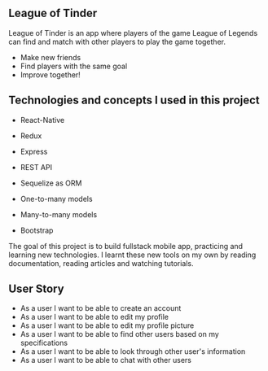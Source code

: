 ## League of Tinder

League of Tinder is an app where players of the game League of Legends can find and match with other players to play the game together. 

  * Make new friends
  * Find players with the same goal
  * Improve together!

## Technologies and concepts I used in this project

  *  React-Native
  *  Redux
  *  Express
  *  REST API
  *  Sequelize as ORM
  *  One-to-many models
  *  Many-to-many models 
  
  * Bootstrap 

The goal of this project is to build fullstack mobile app, practicing and learning new technologies. I learnt these new tools on my own by reading documentation, reading articles and watching tutorials.


## User Story

* As a user I want to be able to create an account
* As a user I want to be able to edit my profile
* As a user I want to be able to edit my profile picture
* As a user I want to be able to find other users based on my specifications
* As a user I want to be able to look through other user's information
* As a user I want to be able to chat with other users

